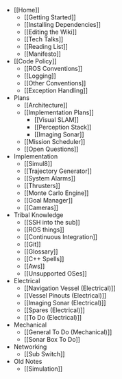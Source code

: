 * [[Home]]
    * [[Getting Started]]
    * [[Installing Dependencies]]
    * [[Editing the Wiki]]
    * [[Tech Talks]]
    * [[Reading List]]
    * [[Manifesto]]
* [[Code Policy]]
    * [[ROS Conventions]]
    * [[Logging]]
    * [[Other Conventions]]
    * [[Exception Handling]]
* Plans
    * [[Architecture]]
    * [[Implementation Plans]]
        * [[Visual SLAM]]
        * [[Perception Stack]]
        * [[Imaging Sonar]]
    * [[Mission Scheduler]]
    * [[Open Questions]]
* Implementation
    * [[Simul8]]
    * [[Trajectory Generator]]
    * [[System Alarms]]
    * [[Thrusters]]
    * [[Monte Carlo Engine]]
    * [[Goal Manager]]
    * [[Cameras]]
* Tribal Knowledge
    * [[SSH into the sub]]
    * [[ROS things]]
    * [[Continuous Integration]]
    * [[Git]]
    * [[Glossary]]
    * [[C++ Spells]]
    * [[Aws]]
    * [[Unsupported OSes]]
* Electrical
    * [[Navigation Vessel (Electrical)]]
    * [[Vessel Pinouts (Electrical)]]
    * [[Imaging Sonar (Electrical)]]
    * [[Spares (Electrical)]]
    * [[To Do (Electrical)]]
* Mechanical
    * [[General To Do (Mechanical)]]
    * [[Sonar Box To Do]]
* Networking
    * [[Sub Switch]]
* Old Notes
    * [[Simulation]]
